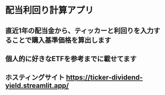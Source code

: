 # 配当利回り計算アプリ

## 直近1年の配当金から、ティッカーと利回りを入力することで購入基準価格を算出します

## 個人的に好きなETFを参考までに載せてます

## ホスティングサイト <https://ticker-dividend-yield.streamlit.app/>
